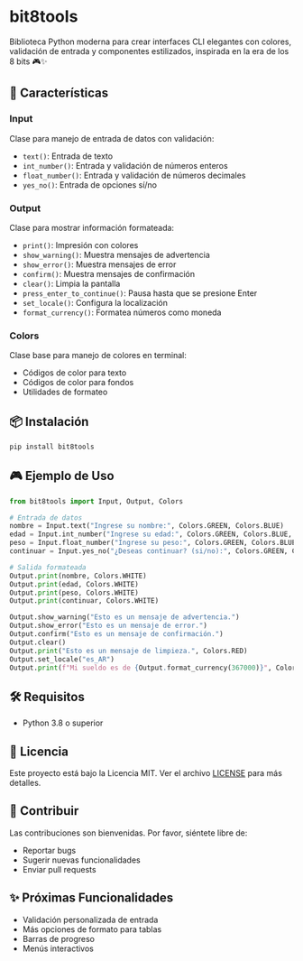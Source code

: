 # bit8tools

Biblioteca Python moderna para crear interfaces CLI elegantes con colores, validación de entrada y componentes estilizados, inspirada en la era de los 8 bits 🎮✨

## 🚀 Características

### Input
Clase para manejo de entrada de datos con validación:
- `text()`: Entrada de texto
- `int_number()`: Entrada y validación de números enteros
- `float_number()`: Entrada y validación de números decimales
- `yes_no()`: Entrada de opciones sí/no

### Output
Clase para mostrar información formateada:
- `print()`: Impresión con colores
- `show_warning()`: Muestra mensajes de advertencia
- `show_error()`: Muestra mensajes de error
- `confirm()`: Muestra mensajes de confirmación
- `clear()`: Limpia la pantalla
- `press_enter_to_continue()`: Pausa hasta que se presione Enter
- `set_locale()`: Configura la localización
- `format_currency()`: Formatea números como moneda

### Colors
Clase base para manejo de colores en terminal:
- Códigos de color para texto
- Códigos de color para fondos
- Utilidades de formateo

## 📦 Instalación

```bash
pip install bit8tools
```

## 🎮 Ejemplo de Uso

```python
from bit8tools import Input, Output, Colors

# Entrada de datos
nombre = Input.text("Ingrese su nombre:", Colors.GREEN, Colors.BLUE)
edad = Input.int_number("Ingrese su edad:", Colors.GREEN, Colors.BLUE, 0, 120)
peso = Input.float_number("Ingrese su peso:", Colors.GREEN, Colors.BLUE, 50, 150)
continuar = Input.yes_no("¿Deseas continuar? (si/no):", Colors.GREEN, Colors.BLUE)

# Salida formateada
Output.print(nombre, Colors.WHITE)
Output.print(edad, Colors.WHITE)
Output.print(peso, Colors.WHITE)
Output.print(continuar, Colors.WHITE)

Output.show_warning("Esto es un mensaje de advertencia.")
Output.show_error("Esto es un mensaje de error.")
Output.confirm("Esto es un mensaje de confirmación.")
Output.clear()
Output.print("Esto es un mensaje de limpieza.", Colors.RED)
Output.set_locale("es_AR")
Output.print(f"Mi sueldo es de {Output.format_currency(367000)}", Colors.GREEN)
```

## 🛠️ Requisitos
- Python 3.8 o superior

## 📜 Licencia
Este proyecto está bajo la Licencia MIT. Ver el archivo [LICENSE](LICENSE) para más detalles.

## 🤝 Contribuir
Las contribuciones son bienvenidas. Por favor, siéntete libre de:
- Reportar bugs
- Sugerir nuevas funcionalidades
- Enviar pull requests

## ✨ Próximas Funcionalidades
- Validación personalizada de entrada
- Más opciones de formato para tablas
- Barras de progreso
- Menús interactivos
